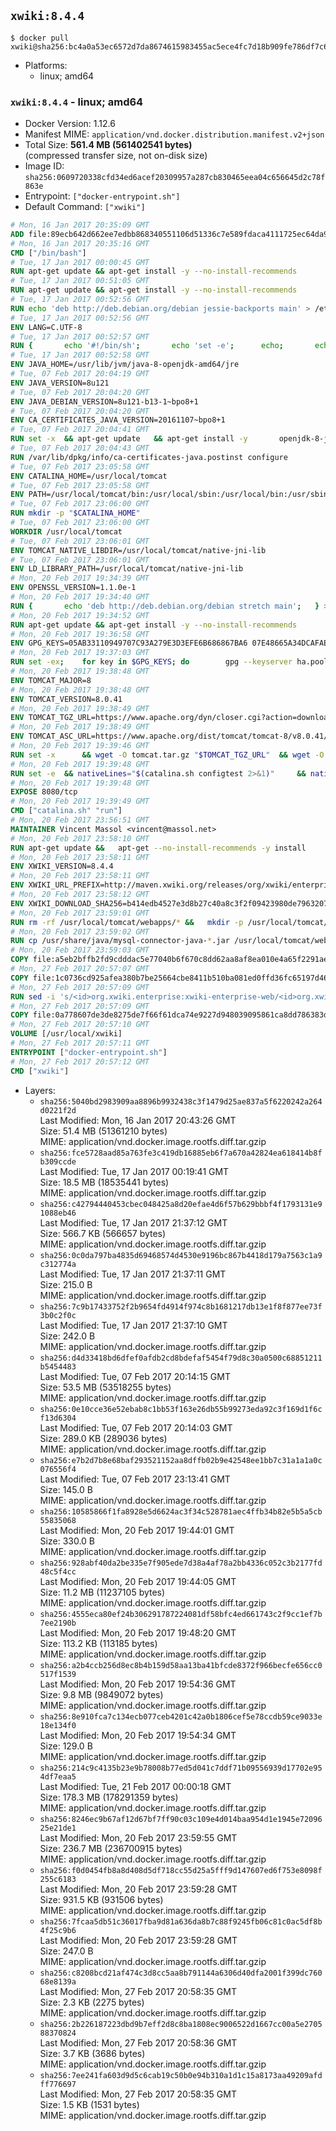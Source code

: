 ## `xwiki:8.4.4`

```console
$ docker pull xwiki@sha256:bc4a0a53ec6572d7da8674615983455ac5ece4fc7d18b909fe786df7c6d94909
```

-	Platforms:
	-	linux; amd64

### `xwiki:8.4.4` - linux; amd64

-	Docker Version: 1.12.6
-	Manifest MIME: `application/vnd.docker.distribution.manifest.v2+json`
-	Total Size: **561.4 MB (561402541 bytes)**  
	(compressed transfer size, not on-disk size)
-	Image ID: `sha256:0609720338cfd34ed6acef20309957a287cb830465eea04c656645d2c78f863e`
-	Entrypoint: `["docker-entrypoint.sh"]`
-	Default Command: `["xwiki"]`

```dockerfile
# Mon, 16 Jan 2017 20:35:09 GMT
ADD file:89ecb642d662ee7edbb868340551106d51336c7e589fdaca4111725ec64da957 in / 
# Mon, 16 Jan 2017 20:35:16 GMT
CMD ["/bin/bash"]
# Tue, 17 Jan 2017 00:00:45 GMT
RUN apt-get update && apt-get install -y --no-install-recommends 		ca-certificates 		curl 		wget 	&& rm -rf /var/lib/apt/lists/*
# Tue, 17 Jan 2017 00:51:05 GMT
RUN apt-get update && apt-get install -y --no-install-recommends 		bzip2 		unzip 		xz-utils 	&& rm -rf /var/lib/apt/lists/*
# Tue, 17 Jan 2017 00:52:56 GMT
RUN echo 'deb http://deb.debian.org/debian jessie-backports main' > /etc/apt/sources.list.d/jessie-backports.list
# Tue, 17 Jan 2017 00:52:56 GMT
ENV LANG=C.UTF-8
# Tue, 17 Jan 2017 00:52:57 GMT
RUN { 		echo '#!/bin/sh'; 		echo 'set -e'; 		echo; 		echo 'dirname "$(dirname "$(readlink -f "$(which javac || which java)")")"'; 	} > /usr/local/bin/docker-java-home 	&& chmod +x /usr/local/bin/docker-java-home
# Tue, 17 Jan 2017 00:52:58 GMT
ENV JAVA_HOME=/usr/lib/jvm/java-8-openjdk-amd64/jre
# Tue, 07 Feb 2017 20:04:19 GMT
ENV JAVA_VERSION=8u121
# Tue, 07 Feb 2017 20:04:20 GMT
ENV JAVA_DEBIAN_VERSION=8u121-b13-1~bpo8+1
# Tue, 07 Feb 2017 20:04:20 GMT
ENV CA_CERTIFICATES_JAVA_VERSION=20161107~bpo8+1
# Tue, 07 Feb 2017 20:04:41 GMT
RUN set -x 	&& apt-get update 	&& apt-get install -y 		openjdk-8-jre-headless="$JAVA_DEBIAN_VERSION" 		ca-certificates-java="$CA_CERTIFICATES_JAVA_VERSION" 	&& rm -rf /var/lib/apt/lists/* 	&& [ "$JAVA_HOME" = "$(docker-java-home)" ]
# Tue, 07 Feb 2017 20:04:43 GMT
RUN /var/lib/dpkg/info/ca-certificates-java.postinst configure
# Tue, 07 Feb 2017 23:05:58 GMT
ENV CATALINA_HOME=/usr/local/tomcat
# Tue, 07 Feb 2017 23:05:58 GMT
ENV PATH=/usr/local/tomcat/bin:/usr/local/sbin:/usr/local/bin:/usr/sbin:/usr/bin:/sbin:/bin
# Tue, 07 Feb 2017 23:06:00 GMT
RUN mkdir -p "$CATALINA_HOME"
# Tue, 07 Feb 2017 23:06:00 GMT
WORKDIR /usr/local/tomcat
# Tue, 07 Feb 2017 23:06:01 GMT
ENV TOMCAT_NATIVE_LIBDIR=/usr/local/tomcat/native-jni-lib
# Tue, 07 Feb 2017 23:06:01 GMT
ENV LD_LIBRARY_PATH=/usr/local/tomcat/native-jni-lib
# Mon, 20 Feb 2017 19:34:39 GMT
ENV OPENSSL_VERSION=1.1.0e-1
# Mon, 20 Feb 2017 19:34:40 GMT
RUN { 		echo 'deb http://deb.debian.org/debian stretch main'; 	} > /etc/apt/sources.list.d/stretch.list 	&& { 		echo 'Package: *'; 		echo 'Pin: release n=stretch'; 		echo 'Pin-Priority: -10'; 		echo; 		echo 'Package: openssl libssl*'; 		echo "Pin: version $OPENSSL_VERSION"; 		echo 'Pin-Priority: 990'; 	} > /etc/apt/preferences.d/stretch-openssl
# Mon, 20 Feb 2017 19:34:52 GMT
RUN apt-get update && apt-get install -y --no-install-recommends 		libapr1 		openssl="$OPENSSL_VERSION" 	&& rm -rf /var/lib/apt/lists/*
# Mon, 20 Feb 2017 19:36:58 GMT
ENV GPG_KEYS=05AB33110949707C93A279E3D3EFE6B686867BA6 07E48665A34DCAFAE522E5E6266191C37C037D42 47309207D818FFD8DCD3F83F1931D684307A10A5 541FBE7D8F78B25E055DDEE13C370389288584E7 61B832AC2F1C5A90F0F9B00A1C506407564C17A3 713DA88BE50911535FE716F5208B0AB1D63011C7 79F7026C690BAA50B92CD8B66A3AD3F4F22C4FED 9BA44C2621385CB966EBA586F72C284D731FABEE A27677289986DB50844682F8ACB77FC2E86E29AC A9C5DF4D22E99998D9875A5110C01C5A2F6059E7 DCFD35E0BF8CA7344752DE8B6FB21E8933C60243 F3A04C595DB5B6A5F1ECA43E3B7BBB100D811BBE F7DA48BB64BCB84ECBA7EE6935CD23C10D498E23
# Mon, 20 Feb 2017 19:37:03 GMT
RUN set -ex; 	for key in $GPG_KEYS; do 		gpg --keyserver ha.pool.sks-keyservers.net --recv-keys "$key"; 	done
# Mon, 20 Feb 2017 19:38:48 GMT
ENV TOMCAT_MAJOR=8
# Mon, 20 Feb 2017 19:38:48 GMT
ENV TOMCAT_VERSION=8.0.41
# Mon, 20 Feb 2017 19:38:49 GMT
ENV TOMCAT_TGZ_URL=https://www.apache.org/dyn/closer.cgi?action=download&filename=tomcat/tomcat-8/v8.0.41/bin/apache-tomcat-8.0.41.tar.gz
# Mon, 20 Feb 2017 19:38:49 GMT
ENV TOMCAT_ASC_URL=https://www.apache.org/dist/tomcat/tomcat-8/v8.0.41/bin/apache-tomcat-8.0.41.tar.gz.asc
# Mon, 20 Feb 2017 19:39:46 GMT
RUN set -x 		&& wget -O tomcat.tar.gz "$TOMCAT_TGZ_URL" 	&& wget -O tomcat.tar.gz.asc "$TOMCAT_ASC_URL" 	&& gpg --batch --verify tomcat.tar.gz.asc tomcat.tar.gz 	&& tar -xvf tomcat.tar.gz --strip-components=1 	&& rm bin/*.bat 	&& rm tomcat.tar.gz* 		&& nativeBuildDir="$(mktemp -d)" 	&& tar -xvf bin/tomcat-native.tar.gz -C "$nativeBuildDir" --strip-components=1 	&& nativeBuildDeps=" 		gcc 		libapr1-dev 		libssl-dev 		make 		openjdk-${JAVA_VERSION%%[-~bu]*}-jdk=$JAVA_DEBIAN_VERSION 	" 	&& apt-get update && apt-get install -y --no-install-recommends $nativeBuildDeps && rm -rf /var/lib/apt/lists/* 	&& ( 		export CATALINA_HOME="$PWD" 		&& cd "$nativeBuildDir/native" 		&& ./configure 			--libdir="$TOMCAT_NATIVE_LIBDIR" 			--prefix="$CATALINA_HOME" 			--with-apr="$(which apr-1-config)" 			--with-java-home="$(docker-java-home)" 			--with-ssl=yes 		&& make -j$(nproc) 		&& make install 	) 	&& apt-get purge -y --auto-remove $nativeBuildDeps 	&& rm -rf "$nativeBuildDir" 	&& rm bin/tomcat-native.tar.gz
# Mon, 20 Feb 2017 19:39:48 GMT
RUN set -e 	&& nativeLines="$(catalina.sh configtest 2>&1)" 	&& nativeLines="$(echo "$nativeLines" | grep 'Apache Tomcat Native')" 	&& nativeLines="$(echo "$nativeLines" | sort -u)" 	&& if ! echo "$nativeLines" | grep 'INFO: Loaded APR based Apache Tomcat Native library' >&2; then 		echo >&2 "$nativeLines"; 		exit 1; 	fi
# Mon, 20 Feb 2017 19:39:48 GMT
EXPOSE 8080/tcp
# Mon, 20 Feb 2017 19:39:49 GMT
CMD ["catalina.sh" "run"]
# Mon, 20 Feb 2017 23:56:51 GMT
MAINTAINER Vincent Massol <vincent@massol.net>
# Mon, 20 Feb 2017 23:58:10 GMT
RUN apt-get update &&   apt-get --no-install-recommends -y install     curl     libreoffice     unzip     libmysql-java &&   rm -rf /var/lib/apt/lists/*
# Mon, 20 Feb 2017 23:58:11 GMT
ENV XWIKI_VERSION=8.4.4
# Mon, 20 Feb 2017 23:58:11 GMT
ENV XWIKI_URL_PREFIX=http://maven.xwiki.org/releases/org/xwiki/enterprise/xwiki-enterprise-web/8.4.4
# Mon, 20 Feb 2017 23:58:12 GMT
ENV XWIKI_DOWNLOAD_SHA256=b414edb4527e3d8b27c40a8c3f2f09423980de7963207b7dc89da71d14e7fb23
# Mon, 20 Feb 2017 23:59:01 GMT
RUN rm -rf /usr/local/tomcat/webapps/* &&   mkdir -p /usr/local/tomcat/temp &&   mkdir -p /usr/local/xwiki/data &&   curl -fSL "${XWIKI_URL_PREFIX}/xwiki-enterprise-web-${XWIKI_VERSION}.war" -o xwiki.war &&   echo "$XWIKI_DOWNLOAD_SHA256 xwiki.war" | sha256sum -c - &&   unzip -d /usr/local/tomcat/webapps/ROOT xwiki.war &&   rm -f xwiki.war
# Mon, 20 Feb 2017 23:59:02 GMT
RUN cp /usr/share/java/mysql-connector-java-*.jar /usr/local/tomcat/webapps/ROOT/WEB-INF/lib/
# Mon, 20 Feb 2017 23:59:03 GMT
COPY file:a5eb2bffb2fd9cdddac5e77040b6f670c8dd62aa8af8ea010e4a65f2291ae6ab in /usr/local/tomcat/bin/ 
# Mon, 27 Feb 2017 20:57:07 GMT
COPY file:1c0736cd925afea380b7be25664cbe8411b510ba081ed0ffd36fc65197d467f4 in /usr/local/tomcat/webapps/ROOT/WEB-INF/hibernate.cfg.xml 
# Mon, 27 Feb 2017 20:57:09 GMT
RUN sed -i 's/<id>org.xwiki.enterprise:xwiki-enterprise-web/<id>org.xwiki.enterprise:xwiki-enterprise-docker/'     /usr/local/tomcat/webapps/ROOT/META-INF/extension.xed
# Mon, 27 Feb 2017 20:57:09 GMT
COPY file:0a778607de3de8275de7f66f61dca74e9227d948039095861ca8dd786383d199 in /usr/local/bin/docker-entrypoint.sh 
# Mon, 27 Feb 2017 20:57:10 GMT
VOLUME [/usr/local/xwiki]
# Mon, 27 Feb 2017 20:57:11 GMT
ENTRYPOINT ["docker-entrypoint.sh"]
# Mon, 27 Feb 2017 20:57:12 GMT
CMD ["xwiki"]
```

-	Layers:
	-	`sha256:5040bd2983909aa8896b9932438c3f1479d25ae837a5f6220242a264d0221f2d`  
		Last Modified: Mon, 16 Jan 2017 20:43:26 GMT  
		Size: 51.4 MB (51361210 bytes)  
		MIME: application/vnd.docker.image.rootfs.diff.tar.gzip
	-	`sha256:fce5728aad85a763fe3c419db16885eb6f7a670a42824ea618414b8fb309ccde`  
		Last Modified: Tue, 17 Jan 2017 00:19:41 GMT  
		Size: 18.5 MB (18535441 bytes)  
		MIME: application/vnd.docker.image.rootfs.diff.tar.gzip
	-	`sha256:c42794440453cbec048425a8d20efae4d6f57b629bbbf4f1793131e91088eb46`  
		Last Modified: Tue, 17 Jan 2017 21:37:12 GMT  
		Size: 566.7 KB (566657 bytes)  
		MIME: application/vnd.docker.image.rootfs.diff.tar.gzip
	-	`sha256:0c0da797ba4835d69468574d4530e9196bc867b4418d179a7563c1a9c312774a`  
		Last Modified: Tue, 17 Jan 2017 21:37:11 GMT  
		Size: 215.0 B  
		MIME: application/vnd.docker.image.rootfs.diff.tar.gzip
	-	`sha256:7c9b17433752f2b9654fd4914f974c8b1681217db13e1f8f877ee73f3b0c2f0c`  
		Last Modified: Tue, 17 Jan 2017 21:37:10 GMT  
		Size: 242.0 B  
		MIME: application/vnd.docker.image.rootfs.diff.tar.gzip
	-	`sha256:d4d33418bd6dfef0afdb2cd8bdefaf5454f79d8c30a0500c68851211b5454483`  
		Last Modified: Tue, 07 Feb 2017 20:14:15 GMT  
		Size: 53.5 MB (53518255 bytes)  
		MIME: application/vnd.docker.image.rootfs.diff.tar.gzip
	-	`sha256:0e10cce36e52ebab8c1bb53f163e26db55b99273eda92c3f169d1f6cf13d6304`  
		Last Modified: Tue, 07 Feb 2017 20:14:03 GMT  
		Size: 289.0 KB (289036 bytes)  
		MIME: application/vnd.docker.image.rootfs.diff.tar.gzip
	-	`sha256:e7b2d7b8e68baf293521152aa8dffb02b9e42548ee1bb7c31a1a1a0c076556f4`  
		Last Modified: Tue, 07 Feb 2017 23:13:41 GMT  
		Size: 145.0 B  
		MIME: application/vnd.docker.image.rootfs.diff.tar.gzip
	-	`sha256:10585866f1fa8928e5d6624ac3f34c528781aec4ffb34b82e5b5a5cb55835068`  
		Last Modified: Mon, 20 Feb 2017 19:44:01 GMT  
		Size: 330.0 B  
		MIME: application/vnd.docker.image.rootfs.diff.tar.gzip
	-	`sha256:928abf40da2be335e7f905ede7d38a4af78a2bb4336c052c3b2177fd48c5f4cc`  
		Last Modified: Mon, 20 Feb 2017 19:44:05 GMT  
		Size: 11.2 MB (11237105 bytes)  
		MIME: application/vnd.docker.image.rootfs.diff.tar.gzip
	-	`sha256:4555eca80ef24b306291787224081df58bfc4ed661743c2f9cc1ef7b7ee2190b`  
		Last Modified: Mon, 20 Feb 2017 19:48:20 GMT  
		Size: 113.2 KB (113185 bytes)  
		MIME: application/vnd.docker.image.rootfs.diff.tar.gzip
	-	`sha256:a2b4ccb256d8ec8b4b159d58aa13ba41bfcde8372f966becfe656cc0517f1539`  
		Last Modified: Mon, 20 Feb 2017 19:54:36 GMT  
		Size: 9.8 MB (9849072 bytes)  
		MIME: application/vnd.docker.image.rootfs.diff.tar.gzip
	-	`sha256:8e910fca7c134ecb077ceb4201c42a0b1806cef5e78ccdb59ce9033e18e134f0`  
		Last Modified: Mon, 20 Feb 2017 19:54:34 GMT  
		Size: 129.0 B  
		MIME: application/vnd.docker.image.rootfs.diff.tar.gzip
	-	`sha256:214c9c4135b23e9b78008b77ed5d041c7ddf71b09556939d17702e954df7eaa5`  
		Last Modified: Tue, 21 Feb 2017 00:00:18 GMT  
		Size: 178.3 MB (178291359 bytes)  
		MIME: application/vnd.docker.image.rootfs.diff.tar.gzip
	-	`sha256:8246ec9b67af12d67bf7ff90c03c109e4d014baa954d1e1945e7209625e21de1`  
		Last Modified: Mon, 20 Feb 2017 23:59:55 GMT  
		Size: 236.7 MB (236700915 bytes)  
		MIME: application/vnd.docker.image.rootfs.diff.tar.gzip
	-	`sha256:f0d0454fb8a8d408d5df718cc55d25a5fff9d147607ed6f753e8098f255c6183`  
		Last Modified: Mon, 20 Feb 2017 23:59:28 GMT  
		Size: 931.5 KB (931506 bytes)  
		MIME: application/vnd.docker.image.rootfs.diff.tar.gzip
	-	`sha256:7fcaa5db51c36017fba9d81a636da8b7c88f9245fb06c81c0ac5df8b4f25c9b6`  
		Last Modified: Mon, 20 Feb 2017 23:59:28 GMT  
		Size: 247.0 B  
		MIME: application/vnd.docker.image.rootfs.diff.tar.gzip
	-	`sha256:c8208bcd21af474c3d8cc5aa8b791144a6306d40dfa2001f399dc76068e8139a`  
		Last Modified: Mon, 27 Feb 2017 20:58:35 GMT  
		Size: 2.3 KB (2275 bytes)  
		MIME: application/vnd.docker.image.rootfs.diff.tar.gzip
	-	`sha256:2b226187223dbd9b7eff2d8c8ba1808ec9006522d1667cc00a5e270588370824`  
		Last Modified: Mon, 27 Feb 2017 20:58:36 GMT  
		Size: 3.7 KB (3686 bytes)  
		MIME: application/vnd.docker.image.rootfs.diff.tar.gzip
	-	`sha256:7ee241fa603d9d5c6cab19c50b0e94b310a1d1c15a8173aa49209afdff776697`  
		Last Modified: Mon, 27 Feb 2017 20:58:35 GMT  
		Size: 1.5 KB (1531 bytes)  
		MIME: application/vnd.docker.image.rootfs.diff.tar.gzip

